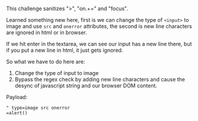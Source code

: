 This challenge sanitizes ">", "on.+="  and "focus".

Learned something new here, first is we can change the type of `<input>` to image and use `src` and `onerror` attributes, the second is new line characters are ignored in html or in browser.

If we hit enter in the textarea, we can see our input has a new line there, but if you put a new line in html, it just gets ignored.

So what we have to do here are:
1. Change the type of input to image
2. Bypass the regex check by adding new line characters and cause the desync of javascript string and our browser DOM content.

Payload:
```
" type=image src onerror
=alert() 
```